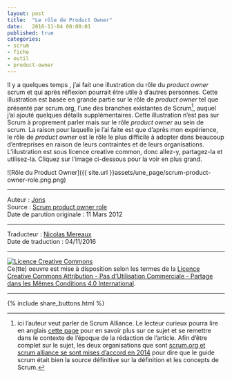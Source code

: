 ```yaml
---
layout: post
title:  "Le rôle de Product Owner"
date:   2016-11-04 00:00:01
published: true
categories: 
- scrum
- fiche
- outil
- product-owner
---
```


Il y a quelques temps , j’ai fait une illustration du rôle du _product owner_ scrum et qui après réflexion pourrait être utile à d’autres personnes. Cette illustration est basée en grande partie sur le rôle de _product owner_ tel que présenté par scrum.org, l’une des branches existantes de Scrum[^1], auquel j’ai ajouté quelques détails supplémentaires. Cette illustration n’est pas sur Scrum à proprement parler mais sur le rôle _product owner_ au sein de scrum. La raison pour laquelle je l’ai faite est que d’après mon expérience, le rôle de _product owner_ est le rôle le plus difficile à adopter dans beaucoup d’entreprises en raison de leurs contraintes et de leurs organisations. L’illustration est sous licence creative common, donc allez-y, partagez-la et utilisez-la. Cliquez sur l’image ci-dessous pour la voir en plus grand.

![Rôle du Product Owner]({{ site.url }}assets/une_page/scrum-product-owner-role.png.png)  

[^1]: ici l’auteur veut parler de Scrum Alliance. Le lecteur curieux pourra lire en anglais [cette page](https://www.scrum.org/About/Origins) pour en savoir plus sur ce sujet et se remettre dans le contexte de l’époque de la rédaction de l’article. Afin d’être complet sur le sujet, les deux organisations que sont [scrum.org et scrum alliance se sont mises d’accord en 2014](http://blog.scrum.org/announcing-scrumguides-org/) pour dire que le guide scrum était bien la source définitive sur la définition et les concepts de Scrum.  

---  
Auteur : [Jons](https://jonstechbits.wordpress.com/about/)  
Source : [Scrum product owner role](https://jonstechbits.wordpress.com/2012/03/11/scrum-product-owner-role-3-2/)  
Date de parution originale : 11 Mars 2012  

---
Traducteur : [Nicolas Mereaux](http://www.les-traducteurs-agiles.org/traducteurs/)  
Date de traduction : 04/11/2016  

---

<a rel="license" href="http://creativecommons.org/licenses/by-nc-sa/4.0/"><img alt="Licence Creative Commons" style="border-width:0" src="http://i.creativecommons.org/l/by-nc-sa/4.0/88x31.png" /></a><br />Ce(tte) oeuvre est mise à disposition selon les termes de la <a rel="license" href="http://creativecommons.org/licenses/by-nc-sa/4.0/">Licence Creative Commons Attribution - Pas d'Utilisation Commerciale - Partage dans les Mêmes Conditions 4.0 International</a>.

---

{% include share_buttons.html %}